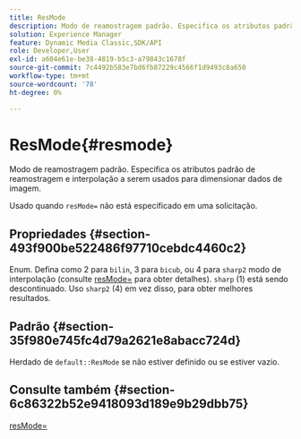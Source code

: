 ```yaml
---
title: ResMode
description: Modo de reamostragem padrão. Especifica os atributos padrão de reamostragem e interpolação a serem usados para dimensionar dados de imagem.
solution: Experience Manager
feature: Dynamic Media Classic,SDK/API
role: Developer,User
exl-id: a604e61e-be38-4819-b5c3-a79843c1678f
source-git-commit: 7c4492b583e7bd6fb87229c4566f1d9493c8a650
workflow-type: tm+mt
source-wordcount: '78'
ht-degree: 0%

---
```


# ResMode{#resmode}

Modo de reamostragem padrão. Especifica os atributos padrão de reamostragem e interpolação a serem usados para dimensionar dados de imagem.

Usado quando `resMode=` não está especificado em uma solicitação.

## Propriedades {#section-493f900be522486f97710cebdc4460c2}

Enum. Defina como 2 para `bilin`, 3 para `bicub`, ou 4 para `sharp2` modo de interpolação (consulte [resMode=](/help/aem-is-ir-api/is-api/http-ref/image-serving-api-ref/c-http-protocol-reference/c-command-reference/r-is-http-resmode.md) para obter detalhes). `sharp` (1) está sendo descontinuado. Uso `sharp2` (4) em vez disso, para obter melhores resultados.

## Padrão {#section-35f980e745fc4d79a2621e8abacc724d}

Herdado de `default::ResMode` se não estiver definido ou se estiver vazio.

## Consulte também {#section-6c86322b52e9418093d189e9b29dbb75}

[resMode=](../../../../../is-api/image-catalog/image-serving-api-ref/c-image-catalog-reference/c-attributes-reference/r-is-cat-resmode.md#reference-609095ef568743a086f28d87c54dafa2)
